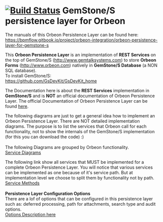[![Build Status](https://travis-ci.org/brunobuzzi/OrbeonPersistenceLayer.svg?branch=master)](https://github.com/brunobuzzi/OrbeonPersistenceLayer)
GemStone/S persistence layer for Orbeon
=======
The manuals of this Orbeon Persistence Layer can be found here:<br>
https://bpmflow.gitbook.io/project/orbeon-integration/orbeon-persistence-layer-for-gemstone-s

This **Orbeon Persistence Layer** is an implementation of **REST Services** on the top of GemStone/S (http://www.gemtalksystems.com) to store **Orbeon Forms** (http://www.orbeon.com) natively in **GemStone/S Database** (a NON SQL database).<br>
To install GemStone/S:<br>
https://github.com/GsDevKit/GsDevKit_home

The Documentation here is about the **REST Services** implementation in **GemStone/S** and is **NOT** an official documentation of Orbeon Persistence Layer. The official Documentation of Orbeon Persistence Layer can be found [here](http://doc.orbeon.com/form-runner/api/persistence/index.html).

The following diagrams are just to get a general idea how to implement an Orbeon Persistence Layer. There are NOT detailed implementation diagrams. The purpose is to list the services that Orbeon call for each functionality, not to show the internals of the GemStone/S implementation (for this you can download the code) :) <br><br>
The following Diagrams are grouped by Orbeon functionality.<br>
[Service Diagrams](https://bpmflow.gitbook.io/project/orbeon-integration/orbeon-persistence-layer-for-gemstone-s/service-diagrams)

The following link show all services that MUST be implemented for a complete Orbeon Persistence Layer. You will notice that various services can be implemented as one because of it's service path. But at implementation level we choose to split them by functionality not by path.<br>
[Service Methods](https://bpmflow.gitbook.io/project/orbeon-integration/orbeon-persistence-layer-for-gemstone-s/service-http-methods)
<br><br>
**Persistence Layer Configuration Options**<br>
There are a lof of options that can be configured in this persistence layer such as: deferred processing, path for attachments, search type and audit options.<br>
[Options Description here](https://bpmflow.gitbook.io/project/orbeon-integration/orbeon-persistence-layer-for-gemstone-s/configuration-manual)
<br><br>


